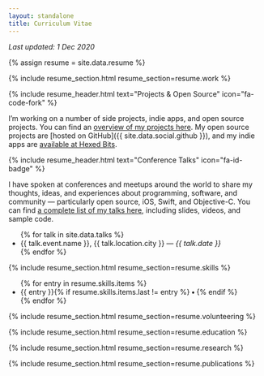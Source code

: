 ```yaml
---
layout: standalone
title: Curriculum Vitae
---
```


<p class="text-muted"><i>Last updated: 1 Dec 2020</i></p>

{% assign resume = site.data.resume %}

<!-- WORK -->

{% include resume_section.html resume_section=resume.work %}

<!-- PROJECTS -->

{% include resume_header.html text="Projects & Open Source" icon="fa-code-fork" %}

I’m working on a number of side projects, indie apps, and open source projects. You can find an [overview of my projects here](/projects). My open source projects are [hosted on GitHub]({{ site.data.social.github }}), and my indie apps are [available at Hexed Bits](https://www.hexedbits.com).

{% include resume_header.html text="Conference Talks" icon="fa-id-badge" %}

I have spoken at conferences and meetups around the world to share my thoughts, ideas, and experiences about programming,
software, and community &mdash; particularly open source, iOS, Swift, and Objective-C.
You can find [a complete list of my talks here](/speaking), including slides, videos, and sample code.

<ul class="mb-4">
  {% for talk in site.data.talks %}
  <li>
    {{ talk.event.name }}, {{ talk.location.city }} &mdash; <i>{{ talk.date }}</i>
  </li>
  {% endfor %}
</ul>

<!-- SKILLS -->

{% include resume_section.html resume_section=resume.skills %}

<ul class="list-inline">
{% for entry in resume.skills.items %}
<li class="list-inline-item font-monospace">{{ entry }}{% if resume.skills.items.last != entry %}<b> &bull; </b>{% endif %}</li>
{% endfor %}
</ul>

<!-- VOLUNTEERING -->

{% include resume_section.html resume_section=resume.volunteering %}

<!-- EDUCATION -->

{% include resume_section.html resume_section=resume.education %}

<!-- RESEARCH -->

{% include resume_section.html resume_section=resume.research %}

<!-- PUBLICATIONS -->

{% include resume_section.html resume_section=resume.publications %}
